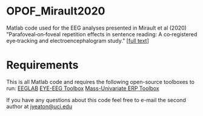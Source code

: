 # OPOF_Mirault2020
Matlab code used for the EEG analyses presented in Mirault et al (2020) "Parafoveal‐on‐foveal repetition effects in sentence reading: A co‐registered eye‐tracking and electroencephalogram study." [[full text](https://onlinelibrary.wiley.com/doi/epdf/10.1111/psyp.13553)]

# Requirements
This is all Matlab code and requires the following open-source toolboxes to run:
[EEGLAB](https://sccn.ucsd.edu/eeglab/index.php)
[EYE-EEG Toolbox](http://www2.hu-berlin.de/eyetracking-eeg/)
[Mass-Univariate ERP Toolbox](https://openwetware.org/wiki/Mass_Univariate_ERP_Toolbox)

If you have any questions about this code feel free to e-mail the second author at jyeaton@uci.edu
